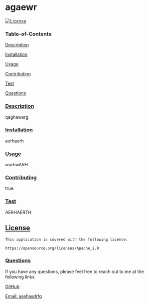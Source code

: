 # agaewr

[![License](https://img.shields.io/badge/License-Apache_2.0-blue.svg)](https://opensource.org/licenses/Apache_2.0)

    

### Table-of-Contents

[Description](#description) 

[Installation](#installation) 

[Usage](#usage) 

[Contributing](#contributing) 

[Test](#test) 

[Questions](#questions) 


### [Description](#table-of-contents)

qaghawerg

### [Installation](#table-of-contents)

aerhaerh

### [Usage](#table-of-contents)

warhwARH

### [Contributing](#contributing)

true

### [Test](#test)

AERHAERTH

## [License](#table-of-contents)
    
    This application is covered with the following license:
    
    https://opensource.org/licenses/Apache_2.0

### [Questions](#questions)

If you have any questions, please feel free to reach out to me at the following links.

[GitHub](https://github.com/SADHEH) 

[Email: asehasdrfg](mailto:asehasdrfg)


